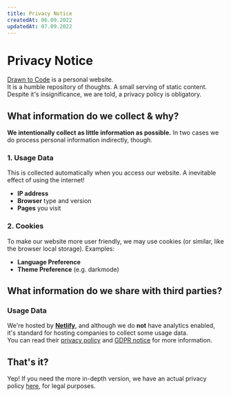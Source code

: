 ```yaml
---
title: Privacy Notice
createdAt: 06.09.2022
updatedAt: 07.09.2022
---
```

# Privacy Notice

[Drawn to Code](https://drawntocode.com) is a personal website.  
It is a humble repository of thoughts. A small serving of static content.  
Despite it's insignificance, we are told, a privacy policy is obligatory. 

## What information do we collect & why?

**We intentionally collect as little information as possible.** 
In two cases we do process personal information indirectly, though. 

### 1. Usage Data
This is collected automatically when you access our website. A inevitable effect of using the internet!
- **IP address**
- **Browser** type and version
- **Pages** you visit

### 2. Cookies 
To make our website more user friendly, we may use cookies (or similar, like the browser local storage). Examples:
- **Language Preference** 
- **Theme Preference** (e.g. darkmode)

## What information do we share with third parties? 

### Usage Data
We're hosted by [**Netlify**](https://www.netlify.com/), and although we do **not** have analytics enabled, it's standard for hosting companies to collect some usage data.  
You can read their [privacy policy](https://www.netlify.com/privacy/) and [GDPR notice](https://www.netlify.com/gdpr-ccpa/) for more information.

## That's it?
Yep! If you need the more in-depth version, we have an actual privacy policy [here](/legal/policy), for legal purposes.
